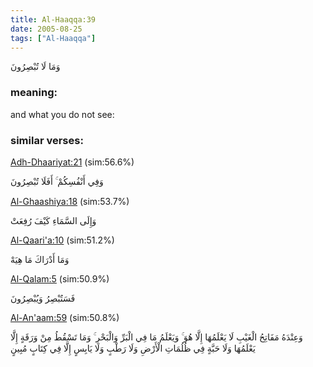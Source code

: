 ```yaml
---
title: Al-Haaqqa:39
date: 2005-08-25
tags: ["Al-Haaqqa"]
---
```

وَمَا لَا تُبْصِرُونَ
### meaning: 
and what you do not see:
### similar verses: 

[Adh-Dhaariyat:21](/51/21) (sim:56.6%)

وَفِي أَنْفُسِكُمْ ۚ أَفَلَا تُبْصِرُونَ

[Al-Ghaashiya:18](/88/18) (sim:53.7%)

وَإِلَى السَّمَاءِ كَيْفَ رُفِعَتْ

[Al-Qaari'a:10](/101/10) (sim:51.2%)

وَمَا أَدْرَاكَ مَا هِيَهْ

[Al-Qalam:5](/68/5) (sim:50.9%)

فَسَتُبْصِرُ وَيُبْصِرُونَ

[Al-An'aam:59](/6/59) (sim:50.8%)

وَعِنْدَهُ مَفَاتِحُ الْغَيْبِ لَا يَعْلَمُهَا إِلَّا هُوَ ۚ وَيَعْلَمُ مَا فِي الْبَرِّ وَالْبَحْرِ ۚ وَمَا تَسْقُطُ مِنْ وَرَقَةٍ إِلَّا يَعْلَمُهَا وَلَا حَبَّةٍ فِي ظُلُمَاتِ الْأَرْضِ وَلَا رَطْبٍ وَلَا يَابِسٍ إِلَّا فِي كِتَابٍ مُبِينٍ
